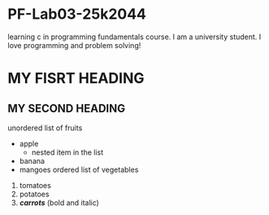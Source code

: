 # PF-Lab03-25k2044
learning c in programming fundamentals course.
I am a university student.
I love programming and problem solving! 
# MY FISRT HEADING
## MY SECOND HEADING 
unordered list of fruits
- apple
  + nested item in the list
- banana
- mangoes
ordered list of vegetables
1. tomatoes
2. potatoes
3. ***carrots*** (bold and italic)




